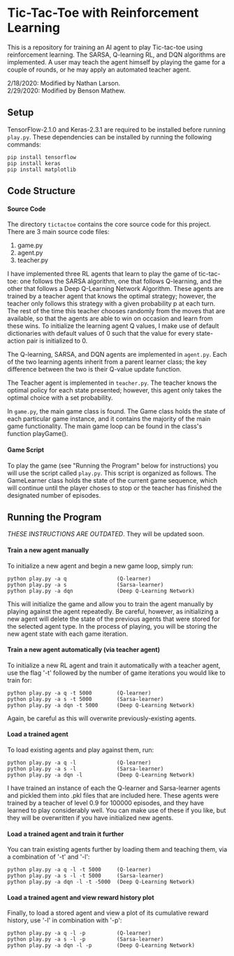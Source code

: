 # Tic-Tac-Toe with Reinforcement Learning
This is a repository for training an AI agent to play Tic-tac-toe using
reinforcement learning. The SARSA, Q-learning RL, and DQN
algorithms are implemented. A user may teach the agent himself by
playing the game for a couple of rounds, or he may apply an automated
teacher agent. 

2/18/2020:  Modified by Nathan Larson. <br>
2/29/2020:  Modified by Benson Mathew. <br>

## Setup
TensorFlow-2.1.0 and Keras-2.3.1 are required to be installed before running `play.py`.
These dependencies can be installed by running the following commands:

    pip install tensorflow
    pip install keras
	pip install matplotlib

## Code Structure

#### Source Code

The directory `tictactoe` contains the core source code for this project.
There are 3 main source code files:
1. game.py
2. agent.py
3. teacher.py

I have implemented three RL agents that learn to play the game of tic-tac-toe:
one follows the SARSA algorithm, one that follows Q-learning, and the other that 
follows a Deep Q-Learning Network Algorithm.
These agents are trained by a teacher agent that knows the optimal strategy;
however, the teacher only follows this strategy with a given probability
p at each turn. The rest of the time this teacher chooses randomly
from the moves that are available, so that the agents are able to win on
occasion and learn from these wins. To initialize the learning agent Q values,
I make use of default dictionaries with default values of 0 such that the
value for every state-action pair is initialized to 0.

The Q-learning, SARSA, and DQN agents are implemented in `agent.py`.
Each of the two learning agents inherit from a parent learner class; the key difference between the two is their Q-value update function. 

The Teacher agent is implemented in `teacher.py`. 
The teacher knows the optimal policy for each state presented; however, this agent only takes the optimal choice with a set probability.

In `game.py`, the main game class is found. 
The Game class holds the state of each particular game instance, and it contains the majority of the main game functionality. 
The main game loop can be found in the class's function playGame().

#### Game Script

To play the game (see "Running the Program" below for instructions) you will use the script called `play.py`. 
This script is organized as follows. 
The GameLearner class holds the state of the current game sequence, which will continue until the player choses to stop or the teacher has finished the designated number of episodes.

## Running the Program

*THESE INSTRUCTIONS ARE OUTDATED*. They will be updated soon.

#### Train a new agent manually
To initialize a new agent and begin a new game loop, simply run:

    python play.py -a q                (Q-learner)
    python play.py -a s                (Sarsa-learner)
    python play.py -a dqn              (Deep Q-Learning Network)

This will initialize the game and allow you to train the agent manually
by playing against the agent repeatedly. Be careful, however, as initializing
a new agent will delete the state of the previous agents that were stored for
the selected agent type. In the process of playing, you will be storing the
new agent state with each game iteration.

#### Train a new agent automatically (via teacher agent)
To initialize a new RL agent and train it automatically with a teacher agent,
use the flag '-t' followed by the number of game iterations you would like to
train for:

    python play.py -a q -t 5000        (Q-learner)
    python play.py -a s -t 5000        (Sarsa-learner)
    python play.py -a dqn -t 5000      (Deep Q-Learning Network)


Again, be careful as this will overwrite previously-existing agents.

#### Load a trained agent
To load existing agents and play against them, run:

    python play.py -a q -l             (Q-learner)
    python play.py -a s -l             (Sarsa-learner)
    python play.py -a dqn -l           (Deep Q-Learning Network)

I have trained an instance of each the Q-learner and Sarsa-learner agents
and pickled them into .pkl files that are included here. These agents were
trained by a teacher of level 0.9 for 100000 episodes, and they have learned
to play considerably well. You can make use of these if you like, but they
will be overwritten if you have initialized new agents.

#### Load a trained agent and train it further
You can train existing agents further by loading them and teaching them, via
a combination of '-t' and '-l':

    python play.py -a q -l -t 5000     (Q-learner)
    python play.py -a s -l -t 5000     (Sarsa-learner)
    python play.py -a dqn -l -t -5000  (Deep Q-Learning Network)

#### Load a trained agent and view reward history plot
Finally, to load a stored agent and view a plot of its cumulative reward
history, use '-l' in combination with '-p':

    python play.py -a q -l -p          (Q-learner)
    python play.py -a s -l -p          (Sarsa-learner)
    python play.py -a dqn -l -p        (Deep Q-Learning Network)
